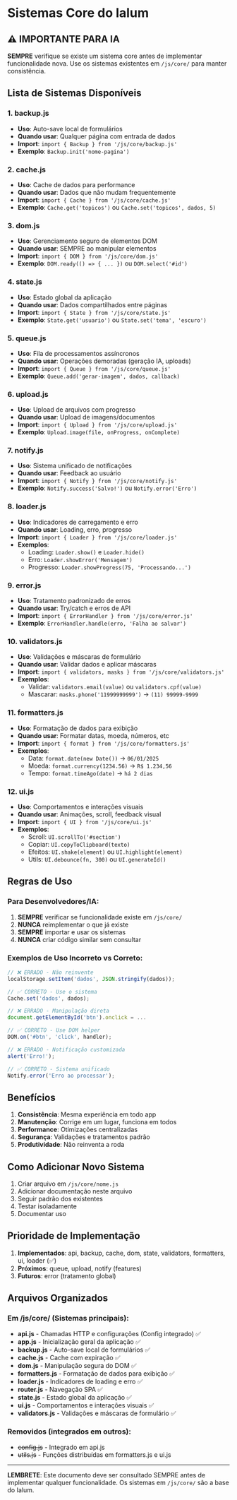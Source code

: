 # Sistemas Core do Ialum

## ⚠️ IMPORTANTE PARA IA

**SEMPRE** verifique se existe um sistema core antes de implementar funcionalidade nova. Use os sistemas existentes em `/js/core/` para manter consistência.

## Lista de Sistemas Disponíveis

### 1. backup.js
- **Uso**: Auto-save local de formulários
- **Quando usar**: Qualquer página com entrada de dados
- **Import**: `import { Backup } from '/js/core/backup.js'`
- **Exemplo**: `Backup.init('nome-pagina')`

### 2. cache.js  
- **Uso**: Cache de dados para performance
- **Quando usar**: Dados que não mudam frequentemente
- **Import**: `import { Cache } from '/js/core/cache.js'`
- **Exemplo**: `Cache.get('topicos')` ou `Cache.set('topicos', dados, 5)`

### 3. dom.js
- **Uso**: Gerenciamento seguro de elementos DOM
- **Quando usar**: SEMPRE ao manipular elementos
- **Import**: `import { DOM } from '/js/core/dom.js'`
- **Exemplo**: `DOM.ready(() => { ... })` ou `DOM.select('#id')`

### 4. state.js
- **Uso**: Estado global da aplicação
- **Quando usar**: Dados compartilhados entre páginas
- **Import**: `import { State } from '/js/core/state.js'`
- **Exemplo**: `State.get('usuario')` ou `State.set('tema', 'escuro')`

### 5. queue.js
- **Uso**: Fila de processamentos assíncronos
- **Quando usar**: Operações demoradas (geração IA, uploads)
- **Import**: `import { Queue } from '/js/core/queue.js'`
- **Exemplo**: `Queue.add('gerar-imagem', dados, callback)`

### 6. upload.js
- **Uso**: Upload de arquivos com progresso
- **Quando usar**: Upload de imagens/documentos
- **Import**: `import { Upload } from '/js/core/upload.js'`
- **Exemplo**: `Upload.image(file, onProgress, onComplete)`

### 7. notify.js
- **Uso**: Sistema unificado de notificações
- **Quando usar**: Feedback ao usuário
- **Import**: `import { Notify } from '/js/core/notify.js'`
- **Exemplo**: `Notify.success('Salvo!')` ou `Notify.error('Erro')`

### 8. loader.js
- **Uso**: Indicadores de carregamento e erro
- **Quando usar**: Loading, erro, progresso
- **Import**: `import { Loader } from '/js/core/loader.js'`
- **Exemplos**: 
  - Loading: `Loader.show()` e `Loader.hide()`
  - Erro: `Loader.showError('Mensagem')`
  - Progresso: `Loader.showProgress(75, 'Processando...')`

### 9. error.js
- **Uso**: Tratamento padronizado de erros
- **Quando usar**: Try/catch e erros de API
- **Import**: `import { ErrorHandler } from '/js/core/error.js'`
- **Exemplo**: `ErrorHandler.handle(erro, 'Falha ao salvar')`

### 10. validators.js
- **Uso**: Validações e máscaras de formulário
- **Quando usar**: Validar dados e aplicar máscaras
- **Import**: `import { validators, masks } from '/js/core/validators.js'`
- **Exemplos**: 
  - Validar: `validators.email(value)` ou `validators.cpf(value)`
  - Mascarar: `masks.phone('11999999999')` → `(11) 99999-9999`

### 11. formatters.js
- **Uso**: Formatação de dados para exibição
- **Quando usar**: Formatar datas, moeda, números, etc
- **Import**: `import { format } from '/js/core/formatters.js'`
- **Exemplos**:
  - Data: `format.date(new Date())` → `06/01/2025`
  - Moeda: `format.currency(1234.56)` → `R$ 1.234,56`
  - Tempo: `format.timeAgo(date)` → `há 2 dias`

### 12. ui.js
- **Uso**: Comportamentos e interações visuais
- **Quando usar**: Animações, scroll, feedback visual
- **Import**: `import { UI } from '/js/core/ui.js'`
- **Exemplos**:
  - Scroll: `UI.scrollTo('#section')`
  - Copiar: `UI.copyToClipboard(texto)`
  - Efeitos: `UI.shake(element)` ou `UI.highlight(element)`
  - Utils: `UI.debounce(fn, 300)` ou `UI.generateId()`

## Regras de Uso

### Para Desenvolvedores/IA:

1. **SEMPRE** verificar se funcionalidade existe em `/js/core/`
2. **NUNCA** reimplementar o que já existe
3. **SEMPRE** importar e usar os sistemas
4. **NUNCA** criar código similar sem consultar

### Exemplos de Uso Incorreto vs Correto:

```javascript
// ❌ ERRADO - Não reinvente
localStorage.setItem('dados', JSON.stringify(dados));

// ✅ CORRETO - Use o sistema
Cache.set('dados', dados);

// ❌ ERRADO - Manipulação direta
document.getElementById('btn').onclick = ...

// ✅ CORRETO - Use DOM helper
DOM.on('#btn', 'click', handler);

// ❌ ERRADO - Notificação customizada
alert('Erro!');

// ✅ CORRETO - Sistema unificado
Notify.error('Erro ao processar');
```

## Benefícios

1. **Consistência**: Mesma experiência em todo app
2. **Manutenção**: Corrige em um lugar, funciona em todos
3. **Performance**: Otimizações centralizadas
4. **Segurança**: Validações e tratamentos padrão
5. **Produtividade**: Não reinventa a roda

## Como Adicionar Novo Sistema

1. Criar arquivo em `/js/core/nome.js`
2. Adicionar documentação neste arquivo
3. Seguir padrão dos existentes
4. Testar isoladamente
5. Documentar uso

## Prioridade de Implementação

1. **Implementados**: api, backup, cache, dom, state, validators, formatters, ui, loader (✅)
2. **Próximos**: queue, upload, notify (features)
3. **Futuros**: error (tratamento global)

## Arquivos Organizados

### Em /js/core/ (Sistemas principais):
- **api.js** - Chamadas HTTP e configurações (Config integrado) ✅
- **app.js** - Inicialização geral da aplicação ✅
- **backup.js** - Auto-save local de formulários ✅
- **cache.js** - Cache com expiração ✅
- **dom.js** - Manipulação segura do DOM ✅
- **formatters.js** - Formatação de dados para exibição ✅
- **loader.js** - Indicadores de loading e erro ✅
- **router.js** - Navegação SPA ✅
- **state.js** - Estado global da aplicação ✅
- **ui.js** - Comportamentos e interações visuais ✅
- **validators.js** - Validações e máscaras de formulário ✅

### Removidos (integrados em outros):
- ~~config.js~~ - Integrado em api.js
- ~~utils.js~~ - Funções distribuídas em formatters.js e ui.js

---

**LEMBRETE**: Este documento deve ser consultado SEMPRE antes de implementar qualquer funcionalidade. Os sistemas em `/js/core/` são a base do Ialum.